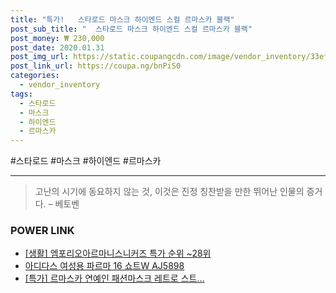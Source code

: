 ```yaml
--- 
title: "특가!   스타로드 마스크 하이엔드 스컬 르마스카 블랙" 
post_sub_title: "  스타로드 마스크 하이엔드 스컬 르마스카 블랙" 
post_money: ₩ 230,000 
post_date: 2020.01.31 
post_img_url: https://static.coupangcdn.com/image/vendor_inventory/33ef/c01eab84dea9f07f0c2c1b7b3e4dfaa15bcf0e82f2cdd0c6390b10062cb3.jpg 
post_link_url: https://coupa.ng/bnPiS0 
categories: 
  - vendor_inventory 
tags: 
  - 스타로드 
  - 마스크 
  - 하이엔드 
  - 르마스카 
--- 
```

  #스타로드 #마스크 #하이엔드 #르마스카 
<hr> 

> 고난의 시기에 동요하지 않는 것, 이것은 진정 칭찬받을 만한 뛰어난 인물의 증거다. – 베토벤 


### POWER LINK

* <a href="https://blog.naver.com/sakai111/221785163889" target="_blank"> [생활] 엠포리오아르마니스니커즈 특가 순위 ~28위</a>
* <a href="https://blog.naver.com/fasyy4321/221791286230" target="_blank">아디다스 여성용 파르마 16 쇼트W AJ5898</a>
* <a href="https://blog.naver.com/an0733/221791822928" target="_blank">[특가] 르마스카 연예인 패션마스크 레트로 스트...</a>
